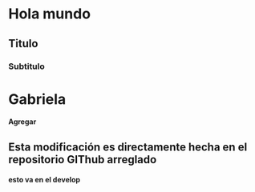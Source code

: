 # Hola mundo
## Titulo
### Subtitulo

# Gabriela

#### Agregar
## Esta modificación es directamente hecha en el repositorio GIThub arreglado

#### esto va en el develop

